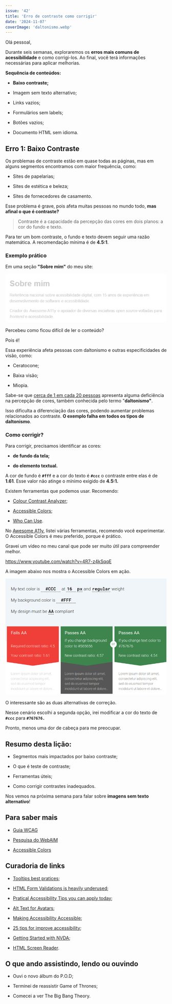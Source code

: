 ```yaml
---
issue: '42'
title: 'Erro de contraste como corrigir'
date: '2024-11-07'
coverImage: 'daltonismo.webp'
---
```


Olá pessoal,

Durante seis semanas, exploraremos os **erros mais comuns de acessibilidade** e como corrigi-los. Ao final, você terá informações necessárias para aplicar melhorias.

**Sequência de conteúdos:**

- **Baixo contraste;**

- Imagem sem texto alternativo;

- Links vazios;

- Formulários sem labels;

- Botões vazios;

- Documento HTML sem idioma.

## **Erro 1: Baixo Contraste**

Os problemas de contraste estão em quase todas as páginas, mas em alguns segmentos encontramos com maior frequência, como:

- Sites de papelarias;

- Sites de estética e beleza;

- Sites de fornecedores de casamento.

Esse problema é grave, pois afeta muitas pessoas no mundo todo, **mas afinal o que é contraste?**

> Contraste é a capacidade da percepção das cores em dois planos: a cor do fundo e texto.

Para ter um bom contraste, o fundo e texto devem seguir uma razão matemática. A recomendação mínima é de **4.5:1**.

### **Exemplo prático**

Em uma seção **"Sobre mim"** do meu site:

![Print da sessão de Sobre mim do meu site, com fundo branco e cinza bem claro, quebrando o critério de contraste.](images/email.webp)

Percebeu como ficou difícil de ler o conteúdo?

Pois é!

Essa experiência afeta pessoas com daltonismo e outras especificidades de visão, como:

- Ceratocone;

- Baixa visão;

- Miopia.

Sabe-se que [cerca de 1 em cada 20 pessoas](http://www.colourblindawareness.org/colour-blindness/) apresenta alguma deficiência na percepção de cores, também conhecida pelo termo "**daltonismo"**.

Isso dificulta a diferenciação das cores, podendo aumentar problemas relacionados ao contraste. **O exemplo falha em todos os tipos de daltonismo**.

### **Como corrigir?**

Para corrigir, precisamos identificar as cores:

- **de fundo da tela;**

- **do elemento textual.**

A cor de fundo é **`#fff`** e a cor do texto é **`#ccc`** o contraste entre elas é de **1.61**. Esse valor não atinge o mínimo exigido de **4.5:1.**

Existem ferramentas que podemos usar. Recomendo:

- [Colour Contrast Analyzer](https://www.tpgi.com/color-contrast-checker/);

- [Accessible Colors](https://accessible-colors.com/);

- [Who Can Use](https://www.whocanuse.com/?bg=ffffff&fg=cccccc&fs=16&fw=).

No [Awesome A11y](https://github.com/brunopulis/awesome-a11y/blob/master/topics/tools.md#colors-and-contrast), listei várias ferramentas, recomendo você experimentar. O Accessible Colors é meu preferido, porque é prático.

Gravei um vídeo no meu canal que pode ser muito útil para compreender melhor.

https://www.youtube.com/watch?v=4R7-z4kSqqE

A imagem abaixo nos mostra o Accessible Colors em ação.

![Print da análise de contraste, Configuração atual: texto #CCC em 16px regular sobre fundo #FFF. Alternativas para aprovação AA: Alterar o fundo para #565656 (novo contraste: 4.57). Alterar o texto para #767676 (novo contraste: 4.54).](images/accessible-colors.png)

O interessante são as duas alternativas de correção.

Nesse cenário escolhi a segunda opção, irei modificar a cor do texto de **`#ccc`** para **`#767676.`**

Pronto, menos uma dor de cabeça para me preocupar.

## Resumo desta lição:

- Segmentos mais impactados por baixo contraste;

- O que é teste de contraste;

- Ferramentas úteis;

- Como corrigir contrastes inadequados.

Nos vemos na próxima semana para falar sobre **imagens sem texto alternativo**!

## **Para saber mais**

- [Guia WCAG](https://guia-wcag.com/)

- [Pesquisa do WebAIM](https://webaim.org/projects/million/#errors)

- [Accessible Colors](https://accessible-colors.com/)

## **Curadoria de links**

- [Tooltips best pratices](https://css-tricks.com/tooltip-best-practices/);

- [HTML Form Validations is heavily underused](https://expressionstatement.com/html-form-validation-is-heavily-underused);

- [Pratical Accessibility Tips you can apply today](https://piccalil.li/blog/practical-accessibility-tips-you-can-apply-today/);

- [Alt Text for Avatars](https://nicolas-steenhout.com/alt-text-for-avatars/);

- [Making Accessibility Accessible](https://www.basbroek.nl/making-accessibility-acceessible);

- [25 tips for improve accessibility](https://webaim.org/blog/25-tips/);

- [Getting Started with NVDA](https://www.tempertemper.net/blog/getting-started-with-nvda);

- [HTML Screen Reader](https://www.a11y-collective.com/blog/html-screen-reader/).

## O que ando assistindo, lendo ou ouvindo

- Ouvi o novo álbum do P.O.D;

- Terminei de reassistir Game of Thrones;

- Comecei a ver The Big Bang Theory.
